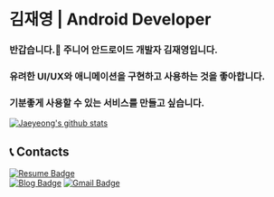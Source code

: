 # 김재영 | Android Developer

### 반갑습니다.👋 주니어 안드로이드 개발자 김재영입니다.

### 유려한 UI/UX와 애니메이션을 구현하고 사용하는 것을 좋아합니다.

### 기분좋게 사용할 수 있는 서비스를 만들고 싶습니다.

[![Jaeyeong's github stats](https://github-readme-stats.vercel.app/api?username=jaeyeong951&count_private=true&show_icons=true&theme=dracula&hide_border=true&bg_color=171B21)](https://github.com/anuraghazra/github-readme-stats)     

## 📞 Contacts

[![Resume Badge](http://img.shields.io/badge/-Resume-303437?style=flat&logo=notion&link=https://www.notion.so/pnujaeyeong/Android-Developer-79d4c17f50c34a3091f46152fa7e5f4b)](https://www.notion.so/pnujaeyeong/Android-Developer-79d4c17f50c34a3091f46152fa7e5f4b)	
[![Blog Badge](http://img.shields.io/badge/-Medium%20Blog-50586C?style=flat&logo=medium&link=https://medium.com/@jaeyeong951)](https://medium.com/@jaeyeong951)
[![Gmail Badge](http://img.shields.io/badge/-Gmail-ffffff?style=flat&logo=gmail&link=mailto:jaeyeong951@gmail.com)](mailto:jaeyeong951@gmail.com)

